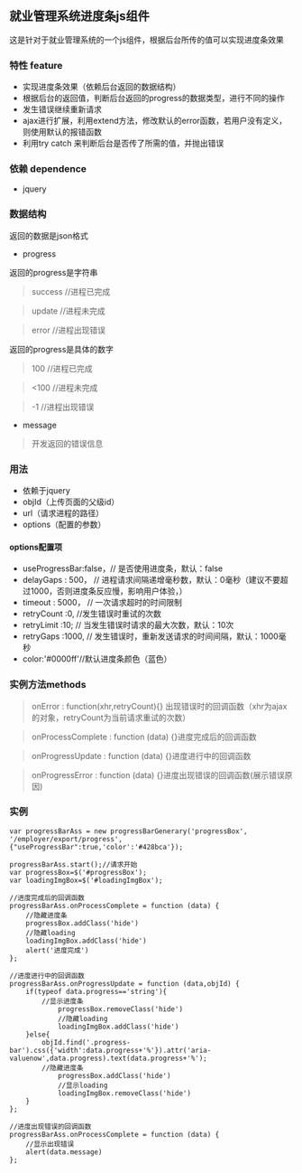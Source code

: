 ## 就业管理系统进度条js组件
这是针对于就业管理系统的一个js组件，根据后台所传的值可以实现进度条效果

### 特性 feature
- 实现进度条效果（依赖后台返回的数据结构）
- 根据后台的返回值，判断后台返回的progress的数据类型，进行不同的操作
- 发生错误继续重新请求
- ajax进行扩展，利用extend方法，修改默认的error函数，若用户没有定义，则使用默认的报错函数
- 利用try catch 来判断后台是否传了所需的值，并抛出错误
### 依赖 dependence
- jquery

### 数据结构
返回的数据是json格式

 - progress

 返回的progress是字符串

> success //进程已完成

> update //进程未完成

> error //进程出现错误

返回的progress是具体的数字

>  100 //进程已完成

> <100 //进程未完成

> -1   //进程出现错误

- message

> 开发返回的错误信息

### 用法
- 依赖于jquery
- objId（上传页面的父级id）
- url（请求进程的路径）
- options（配置的参数）


#### options配置项

- useProgressBar:false，// 是否使用进度条，默认：false
- delayGaps : 500， // 进程请求间隔递增毫秒数，默认：0毫秒（建议不要超过1000，否则进度条反应慢，影响用户体验，）
- timeout : 5000， // 一次请求超时的时间限制
- retryCount :0,  //发生错误时重试的次数
- retryLimit :10; // 当发生错误时请求的最大次数，默认：10次
- retryGaps :1000, // 发生错误时，重新发送请求的时间间隔，默认：1000毫秒
- color:'#0000ff'//默认进度条颜色（蓝色）

### 实例方法methods

> onError : function(xhr,retryCount){} 出现错误时的回调函数（xhr为ajax的对象，retryCount为当前请求重试的次数）

> onProcessComplete : function (data) {}进度完成后的回调函数

> onProgressUpdate : function (data) {}进度进行中的回调函数

> onProgressError : function (data) {}进度出现错误的回调函数(展示错误原因)

### 实例



    var progressBarAss = new progressBarGenerary('progressBox', '/employer/export/progress',{"useProgressBar":true,'color':'#428bca'});
    
    progressBarAss.start();//请求开始
    var progressBox=$('#progressBox');
    var loadingImgBox=$('#loadingImgBox');
    
    //进度完成后的回调函数
    progressBarAss.onProcessComplete = function (data) {
    	//隐藏进度条
    	progressBox.addClass('hide')
    	//隐藏loading
    	loadingImgBox.addClass('hide')
    	alert('进度完成')
    };
    
    //进度进行中的回调函数
    progressBarAss.onProgressUpdate = function (data,objId) {
    	if(typeof data.progress=='string'){
    	    //显示进度条
        	    progressBox.removeClass('hide')
        	    //隐藏loading
        	    loadingImgBox.addClass('hide')
    	}else{
    	    objId.find('.progress-bar').css({'width':data.progress+'%'}).attr('aria-valuenow',data.progress).text(data.progress+'%');
    	    //隐藏进度条
        	    progressBox.addClass('hide')
        	    //显示loading
        	    loadingImgBox.removeClass('hide')
    	}
    };
    
    //进度出现错误的回调函数
    progressBarAss.onProcessComplete = function (data) {
    	//显示出现错误
    	alert(data.message)
    };










